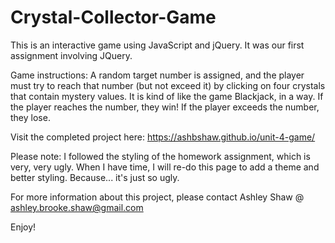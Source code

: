 # Crystal-Collector-Game

This is an interactive game using JavaScript and jQuery. It was our first assignment involving JQuery. 

Game instructions:
A random target number is assigned, and the player must try to reach that number (but not exceed it) by clicking on four crystals that contain mystery values. It is kind of like the game Blackjack, in a way. If the player reaches the number, they win! If the player exceeds the number, they lose.

Visit the completed project here: https://ashbshaw.github.io/unit-4-game/

Please note: I followed the styling of the homework assignment, which is very, very ugly. When I have time, I will re-do this page to add a theme and better styling. Because... it's just so ugly.

For more information about this project, please contact Ashley Shaw @ ashley.brooke.shaw@gmail.com 

Enjoy!
